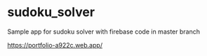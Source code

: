 # sudoku_solver
Sample app for sudoku solver with firebase code in master branch

https://portfolio-a922c.web.app/
